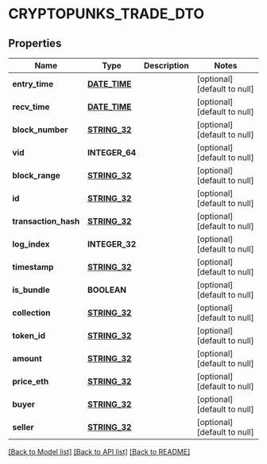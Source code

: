# CRYPTOPUNKS_TRADE_DTO

## Properties
Name | Type | Description | Notes
------------ | ------------- | ------------- | -------------
**entry_time** | [**DATE_TIME**](DATE_TIME.md) |  | [optional] [default to null]
**recv_time** | [**DATE_TIME**](DATE_TIME.md) |  | [optional] [default to null]
**block_number** | [**STRING_32**](STRING_32.md) |  | [optional] [default to null]
**vid** | **INTEGER_64** |  | [optional] [default to null]
**block_range** | [**STRING_32**](STRING_32.md) |  | [optional] [default to null]
**id** | [**STRING_32**](STRING_32.md) |  | [optional] [default to null]
**transaction_hash** | [**STRING_32**](STRING_32.md) |  | [optional] [default to null]
**log_index** | **INTEGER_32** |  | [optional] [default to null]
**timestamp** | [**STRING_32**](STRING_32.md) |  | [optional] [default to null]
**is_bundle** | **BOOLEAN** |  | [optional] [default to null]
**collection** | [**STRING_32**](STRING_32.md) |  | [optional] [default to null]
**token_id** | [**STRING_32**](STRING_32.md) |  | [optional] [default to null]
**amount** | [**STRING_32**](STRING_32.md) |  | [optional] [default to null]
**price_eth** | [**STRING_32**](STRING_32.md) |  | [optional] [default to null]
**buyer** | [**STRING_32**](STRING_32.md) |  | [optional] [default to null]
**seller** | [**STRING_32**](STRING_32.md) |  | [optional] [default to null]

[[Back to Model list]](../README.md#documentation-for-models) [[Back to API list]](../README.md#documentation-for-api-endpoints) [[Back to README]](../README.md)


